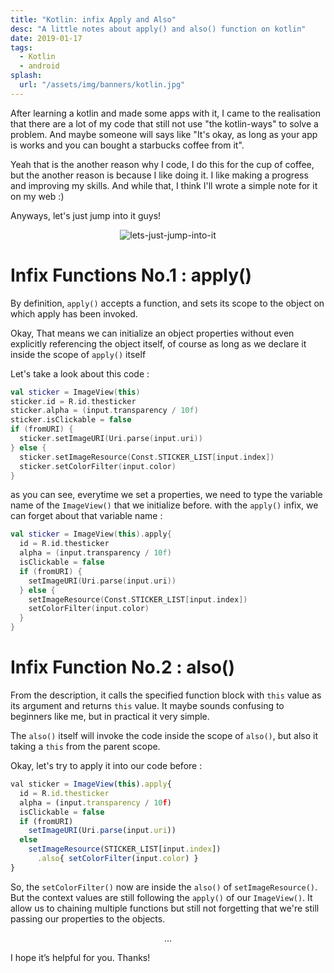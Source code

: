 ```yaml
---
title: "Kotlin: infix Apply and Also"
desc: "A little notes about apply() and also() function on kotlin"
date: 2019-01-17
tags:
  - Kotlin
  - android
splash:
  url: "/assets/img/banners/kotlin.jpg"
---
```


After learning a kotlin and made some apps with it, I came to the realisation that there are a lot of my code that still not use "the kotlin-ways" to solve a problem.
And maybe someone will says like "It's okay, as long as your app is works and you can bought a starbucks coffee from it".

Yeah that is the another reason why I code, I do this for the cup of coffee,
but the another reason is because I like doing it.
I like making a progress and improving my skills.
And while that, I think I'll wrote a simple note for it on my web :)

Anyways, let's just jump into it guys!

<center>

![lets-just-jump-into-it](/assets/img/articles/lets-just-jump-into-it.gif)

</center>

# Infix Functions No.1 : apply()

By definition, `apply()` accepts a function, and sets its scope to the object on which apply has been invoked.

Okay, That means we can initialize an object properties without even explicitly referencing the object itself, of course as long as we declare it inside the scope of `apply()` itself

Let's take a look about this code :

```kotlin
val sticker = ImageView(this)
sticker.id = R.id.thesticker
sticker.alpha = (input.transparency / 10f)
sticker.isClickable = false
if (fromURI) {
  sticker.setImageURI(Uri.parse(input.uri))
} else {
  sticker.setImageResource(Const.STICKER_LIST[input.index])
  sticker.setColorFilter(input.color)
}
```

as you can see, everytime we set a properties, we need to type the variable name of the `ImageView()` that we initialize before.
with the `apply()` infix, we can forget about that variable name :

```kotlin
val sticker = ImageView(this).apply{
  id = R.id.thesticker
  alpha = (input.transparency / 10f)
  isClickable = false
  if (fromURI) {
    setImageURI(Uri.parse(input.uri))
  } else {
    setImageResource(Const.STICKER_LIST[input.index])
    setColorFilter(input.color)
  }
}
```

# Infix Function No.2 : also()

From the description, it calls the specified function block with `this` value as its argument and returns `this` value.
It maybe sounds confusing to beginners like me, but in practical it very simple.

The `also()` itself will invoke the code inside the scope of `also()`, but also it taking a `this` from the parent scope.

Okay, let's try to apply it into our code before :

```js
val sticker = ImageView(this).apply{
  id = R.id.thesticker
  alpha = (input.transparency / 10f)
  isClickable = false
  if (fromURI)
    setImageURI(Uri.parse(input.uri))
  else
    setImageResource(STICKER_LIST[input.index])
      .also{ setColorFilter(input.color) }
}
```

So, the `setColorFilter()` now are inside the `also()` of `setImageResource()`.
But the context values are still following the `apply()` of our `ImageView()`.
It allow us to chaining multiple functions but still not forgetting that we're still passing our properties to the objects.

<center>...</center>

I hope it’s helpful for you. Thanks!
